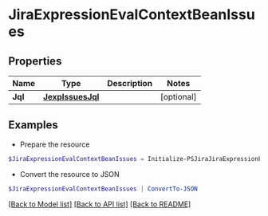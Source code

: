 # JiraExpressionEvalContextBeanIssues
## Properties

Name | Type | Description | Notes
------------ | ------------- | ------------- | -------------
**Jql** | [**JexpIssuesJql**](JexpIssuesJql.md) |  | [optional] 

## Examples

- Prepare the resource
```powershell
$JiraExpressionEvalContextBeanIssues = Initialize-PSJiraJiraExpressionEvalContextBeanIssues  -Jql null
```

- Convert the resource to JSON
```powershell
$JiraExpressionEvalContextBeanIssues | ConvertTo-JSON
```

[[Back to Model list]](../README.md#documentation-for-models) [[Back to API list]](../README.md#documentation-for-api-endpoints) [[Back to README]](../README.md)

